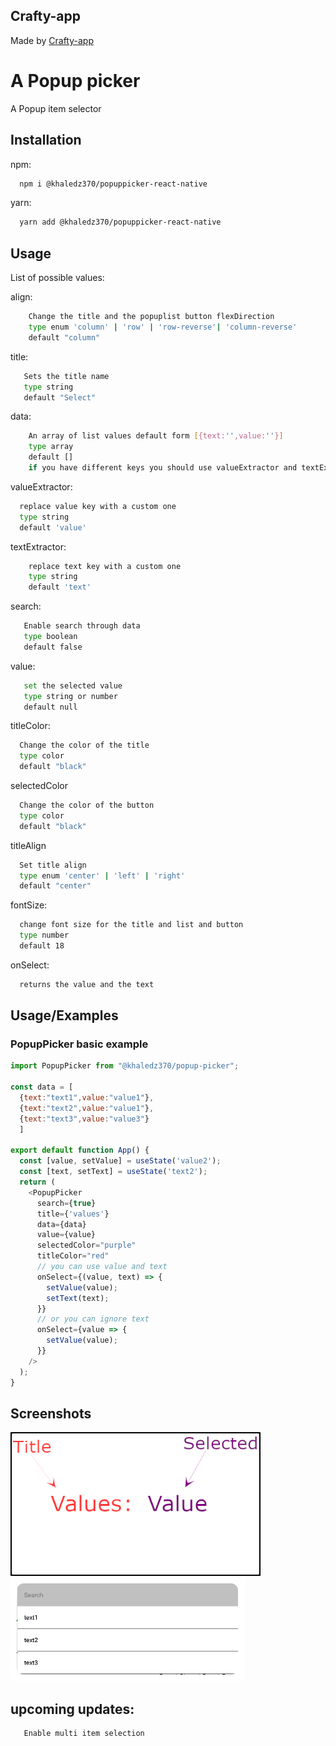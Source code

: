 ## Crafty-app

Made by <a target="_blank" href="https://crafty-app.com"> Crafty-app</a>

# A Popup picker

A Popup item selector

## Installation

npm:

```bash
  npm i @khaledz370/popuppicker-react-native
```

yarn:

```bash
  yarn add @khaledz370/popuppicker-react-native
```

## Usage

List of possible values:

align:

```bash
    Change the title and the popuplist button flexDirection
    type enum 'column' | 'row' | 'row-reverse'| 'column-reverse'
    default "column"
```

title:

```bash
   Sets the title name
   type string
   default "Select"
```

data:

```bash
    An array of list values default form [{text:'',value:''}]
    type array
    default []
    if you have different keys you should use valueExtractor and textExtractor
```

valueExtractor:

```bash
  replace value key with a custom one
  type string
  default 'value'
```

textExtractor:

```bash
    replace text key with a custom one
    type string
    default 'text'
```

search:

```bash
   Enable search through data
   type boolean
   default false
```

value:

```bash
   set the selected value
   type string or number
   default null
```

titleColor:

```bash
  Change the color of the title
  type color
  default "black"
```

selectedColor

```bash
  Change the color of the button
  type color
  default "black"
```

titleAlign

```bash
  Set title align
  type enum 'center' | 'left' | 'right'
  default "center"
```

fontSize:

```bash
  change font size for the title and list and button
  type number
  default 18
```

onSelect:

```bash
  returns the value and the text
```

## Usage/Examples

### PopupPicker basic example

```javascript
import PopupPicker from "@khaledz370/popup-picker";

const data = [
  {text:"text1",value:"value1"},
  {text:"text2",value:"value1"},
  {text:"text3",value:"value3"}
  ]

export default function App() {
  const [value, setValue] = useState('value2');
  const [text, setText] = useState('text2');
  return (
    <PopupPicker
      search={true}
      title={'values'}
      data={data}
      value={value}
      selectedColor="purple"
      titleColor="red"
      // you can use value and text
      onSelect={(value, text) => {
        setValue(value);
        setText(text);
      }}
      // or you can ignore text
      onSelect={value => {
        setValue(value);
      }}
    />
  );
}
```

## Screenshots

![alt text](https://raw.githubusercontent.com/kz370/myImages/main/popupPickerBtn.png)
![alt text](https://raw.githubusercontent.com/kz370/myImages/main/popupPicker.png)

## upcoming updates:

```bash
   Enable multi item selection
```
